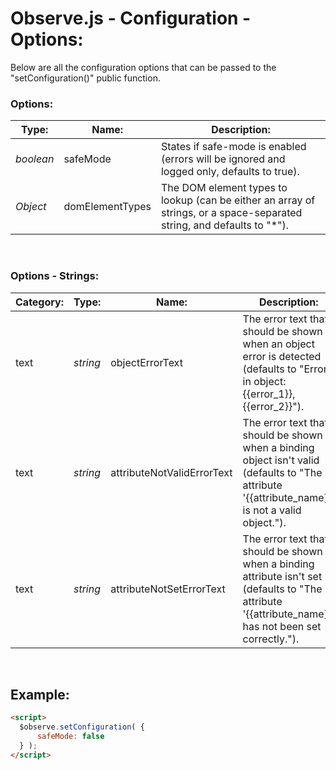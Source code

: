 # Observe.js - Configuration - Options:

Below are all the configuration options that can be passed to the "setConfiguration()" public function.


### Options:

| Type: | Name: | Description: |
| --- | --- | --- |
| *boolean* | safeMode | States if safe-mode is enabled (errors will be ignored and logged only, defaults to true). |
| *Object* | domElementTypes | The DOM element types to lookup (can be either an array of strings, or a space-separated string, and defaults to "*"). |

<br/>


### Options - Strings:

| Category: | Type: | Name: | Description: |
| --- | --- | --- | --- |
| text | *string* | objectErrorText | The error text that should be shown when an object error is detected (defaults to "Errors in object: {{error_1}}, {{error_2}}"). |
| text | *string* | attributeNotValidErrorText | The error text that should be shown when a binding object isn't valid (defaults to "The attribute '{{attribute_name}}' is not a valid object."). |
| text | *string* | attributeNotSetErrorText | The error text that should be shown when a binding attribute isn't set (defaults to "The attribute '{{attribute_name}}' has not been set correctly."). |

<br/>


## Example:

```markdown
<script> 
  $observe.setConfiguration( {
      safeMode: false
  } );
</script>
```